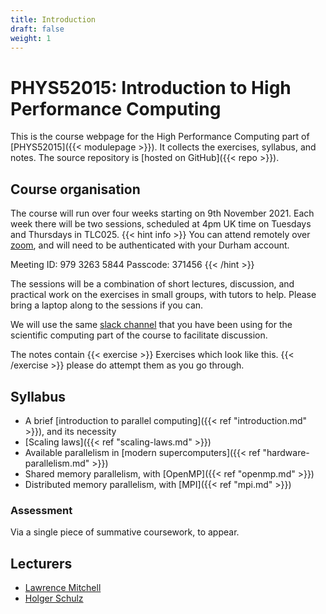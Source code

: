 ```yaml
---
title: Introduction
draft: false
weight: 1
---
```


# PHYS52015: Introduction to High Performance Computing

This is the course webpage for the High Performance Computing part of
[PHYS52015]({{< modulepage >}}). It collects the exercises, syllabus,
and notes. The source repository is [hosted on GitHub]({{< repo >}}).

## Course organisation

The course will run over four weeks starting on 9th November 2021.
Each week there will be two sessions, scheduled at 4pm UK time on
Tuesdays and Thursdays in TLC025.
{{< hint info >}}
You can attend remotely over
[zoom](https://durhamuniversity.zoom.us/j/97932635844?pwd=aG9JNThyYTVBSkJKMlVRVUxKNzM2QT09),
and will need to be authenticated with your Durham account.

Meeting ID: 979 3263 5844
Passcode: 371456
{{< /hint >}}

The sessions will be a combination of short lectures, discussion, and
practical work on the exercises in small groups, with tutors to help.
Please bring a laptop along to the sessions if you can.

We will use the same [slack
channel](https://blackboard.durham.ac.uk/ultra/courses/_5721_1/outline)
that you have been using for the scientific computing part of the
course to facilitate discussion.

The notes contain
{{< exercise >}}
Exercises which look like this.
{{< /exercise >}}
please do attempt them as you go through.

## Syllabus

- A brief [introduction to parallel computing]({{< ref
  "introduction.md" >}}), and its necessity
- [Scaling laws]({{< ref "scaling-laws.md" >}})
- Available parallelism in [modern supercomputers]({{< ref
  "hardware-parallelism.md" >}})
- Shared memory parallelism, with [OpenMP]({{< ref
  "openmp.md" >}})
- Distributed memory parallelism, with [MPI]({{< ref  "mpi.md" >}})

### Assessment

Via a single piece of summative coursework, to appear.

## Lecturers

- [Lawrence Mitchell](mailto:lawrence.mitchell@durham.ac.uk)
- [Holger Schulz](https://www.ippp.dur.ac.uk/~hschulz/)
